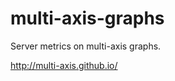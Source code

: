 multi-axis-graphs
=================

Server metrics on multi-axis graphs.

<http://multi-axis.github.io/>
